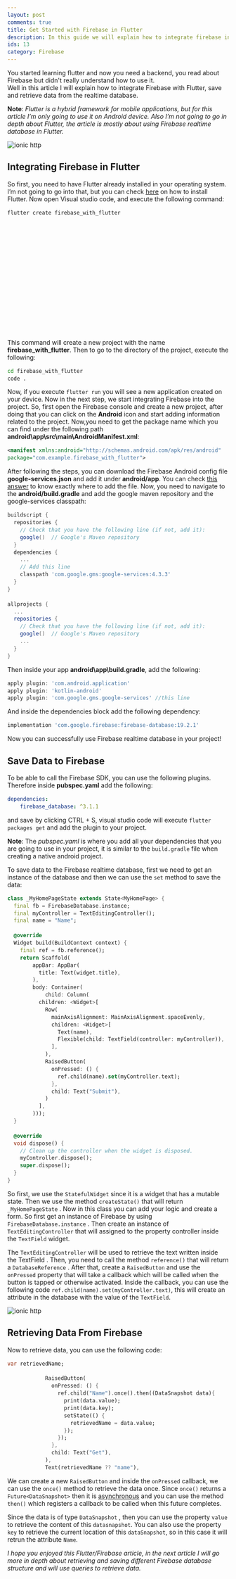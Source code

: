 ```yaml
---
layout: post
comments: true
title: Get Started with Firebase in Flutter
description: In this guide we will explain how to integrate firebase in flutter, create and save data to firebase in flutter.
ids: 13
category: Firebase
---
```


<p class="message"> 
You started learning flutter and now you need a backend, you read about Firebase but didn't really understand how to use it.
</br>
Well in this article I will explain how to integrate Firebase with Flutter, save and retrieve data from the realtime database.
</p>

**Note**: *Flutter is a hybrid framework for mobile applications, but for this article I’m only going to use it on Android device. Also I’m not going to go in depth about Flutter, the article is mostly about using Firebase realtime database in Flutter.*

<img data-sizes="auto" class="center lazy-loading" data-src="/assets/images/download.png" src="/assets/images/download.png" alt="ionic http" data-srcset="/assets/images/download.png 300w,
/assets/images/download.png 600w,
/assets/images/download.png 900w">

## Integrating Firebase in Flutter

So first, you need to have Flutter already installed in your operating system. I’m not going to go into that, but you can check [here](https://flutter.dev/docs/get-started/install) on how to install Flutter. Now open Visual studio code, and execute the following command:

```bash
flutter create firebase_with_flutter
```

<style>
  .example_responsive { width: 300px; height: 250px; }
</style>
<script async src="https://pagead2.googlesyndication.com/pagead/js/adsbygoogle.js"></script>
<!-- inside posts -->
<ins class="adsbygoogle example_responsive"
     style="display:block"
     data-ad-client="ca-pub-8689548599050263"
     data-ad-slot="2590272657"
     data-ad-format="auto"
     data-full-width-responsive="true"></ins>
<script>
     (adsbygoogle = window.adsbygoogle || []).push({});
</script>


This command will create a new project with the name **firebase_with_flutter**. Then to go to the directory of the project, execute the following:

```bash
cd firebase_with_flutter
code .
```

Now, if you execute `flutter run` you will see a new application created on your device. Now in the next step, we start integrating Firebase into the project. So, first open the Firebase console and create a new project, after doing that you can click on the **Android** icon and start adding information related to the project. Now,you need to get the package name which you can find under the following path **android\app\src\main\AndroidManifest.xml**:

```xml
<manifest xmlns:android="http://schemas.android.com/apk/res/android"
package="com.example.firebase_with_flutter">
```

After following the steps, you can download the Firebase Android config file **google-services.json** and add it under **android/app**. You can check [this answer](https://stackoverflow.com/questions/51783588/where-do-i-place-googleservices-json-in-flutter-app-in-order-to-solve-google-se/51783938#51783938) to know exactly where to add the file. Now, you need to navigate to the **android/build.gradle** and add the google maven repository and the google-services classpath:

```groovy
buildscript {
  repositories {
    // Check that you have the following line (if not, add it):
    google()  // Google's Maven repository
  }
  dependencies {
    ...
    // Add this line
    classpath 'com.google.gms:google-services:4.3.3'
  }
}

allprojects {
  ...
  repositories {
    // Check that you have the following line (if not, add it):
    google()  // Google's Maven repository
    ...
  }
}
```

Then inside your app **android\app\build.gradle**, add the following:

```groovy
apply plugin: 'com.android.application'
apply plugin: 'kotlin-android'
apply plugin: 'com.google.gms.google-services' //this line
```

And inside the dependencies block add the following dependency:

```groovy
implementation 'com.google.firebase:firebase-database:19.2.1'
```
Now you can successfully use Firebase realtime database in your project!

## Save Data to Firebase

To be able to call the Firebase SDK, you can use the following plugins. Therefore inside **pubspec.yaml** add the following:

```yaml
dependencies:   
    firebase_database: ^3.1.1
```

and save by clicking CTRL + S, visual studio code will execute `flutter packages get` and add the plugin to your project. 

**Note**: The *pubspec.yaml* is where you add all your dependencies that you are going to use in your project, it is similar to the `build.gradle` file when creating a native android project.

To save data to the Firebase realtime database, first we need to get an instance of the database and then we can use the `set` method to save the data:

```dart
class _MyHomePageState extends State<MyHomePage> {
  final fb = FirebaseDatabase.instance;
  final myController = TextEditingController();
  final name = "Name";

  @override
  Widget build(BuildContext context) {
    final ref = fb.reference();
    return Scaffold(
        appBar: AppBar(
          title: Text(widget.title),
        ),
        body: Container(
            child: Column(
          children: <Widget>[
            Row(
              mainAxisAlignment: MainAxisAlignment.spaceEvenly,
              children: <Widget>[
                Text(name),
                Flexible(child: TextField(controller: myController)),
              ],
            ),
            RaisedButton(
              onPressed: () {
                ref.child(name).set(myController.text);
              },
              child: Text("Submit"),
            )
          ],
        )));
  }

  @override
  void dispose() {
    // Clean up the controller when the widget is disposed.
    myController.dispose();
    super.dispose();
  }
}
```

So first, we use the `StatefulWidget` since it is a widget that has a mutable state. Then we use the method `createState()` that will return `_MyHomePageState` . Now in this class you can add your logic and create a form. So first get an instance of Firebase by using `FirebaseDatabase.instance` . Then create an instance of `TextEditingController` that will assigned to the property controller inside the `TextField` widget. 

The `TextEditingController` will be used to retrieve the text written inside the TextField . Then, you need to call the method `reference()` that will return a `DatabaseReference` . After that, create a `RaisedButton` and use the `onPressed` property that will take a callback which will be called when the button is tapped or otherwise activated. Inside the callback, you can use the following code `ref.child(name).set(myController.text)`, this will create an attribute in the database with the value of the `TextField`.

<img data-sizes="auto" class="center lazy-loading" data-src="/assets/images/name.PNG" src="/assets/images/name.PNG" alt="ionic http" data-srcset="/assets/images/name.PNG 300w,
/assets/images/name.PNG 600w,
/assets/images/name.PNG 900w">

## Retrieving Data From Firebase

Now to retrieve data, you can use the following code:

```dart
var retrievedName;          

            RaisedButton(
              onPressed: () {
                ref.child("Name").once().then((DataSnapshot data){
                  print(data.value);
                  print(data.key);
                  setState(() {
                    retrievedName = data.value;
                  });
                });
              },
              child: Text("Get"),
            ),
            Text(retrievedName ?? "name"),
```

We can create a new `RaisedButton` and inside the `onPressed` callback, we can use the `once()` method to retrieve the data once. Since `once()` returns a `Future<DataSnapshot>` then it is [asynchronous](https://dart.dev/codelabs/async-await) and you can use the method `then()` which registers a callback to be called when this future completes. 

Since the data is of type `DataSnapshot` , then you can use the property `value` to retrieve the content of this `datasnapshot`. You can also use the property `key` to retrieve the current location of this `dataSnapshot`, so in this case it will retrun the attribute `Name`.


*I hope you enjoyed this Flutter/Firebase article, in the next article I will go more in depth about retrieving and saving different Firebase database structure and will use queries to retrieve data.*